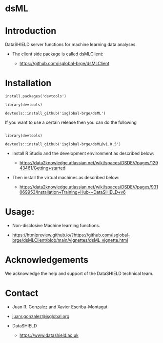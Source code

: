 # dsML

# Introduction

DataSHIELD server functions for machine learning data analyses.

* The client side package is called dsMLClient:

  * https://github.com/isglobal-brge/dsMLClient

# Installation

```
install.packages('devtools')

library(devtools)

devtools::install_github('isglobal-brge/dsML')
```

If you want to use a certain release then you can do the following

```

library(devtools)

devtools::install_github('isglobal-brge/dsML@v1.0.5')

```

* Install R Studio and the development environment as described below:

    * https://data2knowledge.atlassian.net/wiki/spaces/DSDEV/pages/12943461/Getting+started


* Then install the virtual machines as described below:

    * https://data2knowledge.atlassian.net/wiki/spaces/DSDEV/pages/931069953/Installation+Training+Hub-+DataSHIELD+v6


# Usage:

* Non-disclosive Machine learning functions.

* https://htmlpreview.github.io/?https://github.com/isglobal-brge/dsMLClient/blob/main/vignettes/dsML_vignette.html

# Acknowledgements

We acknowledge the help and support of the DataSHIELD technical team.

# Contact

* Juan R. Gonzalez and Xavier Escriba-Montagut

* juanr.gonzalez@isglobal.org

* DataSHIELD 

    * https://www.datashield.ac.uk
    
